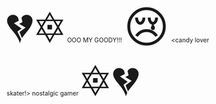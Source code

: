  <span style='font-size:100px;'>&#128148;</span> <span style='font-size:100px;'>&#128303;</span> OOO MY GOODY!!! <span style='font-size:100px;'>&#128546;</span> <candy lover skater!> nostalgic gamer <span style='font-size:100px;'>&#128303;</span> <span style='font-size:100px;'>&#128148;</span>
